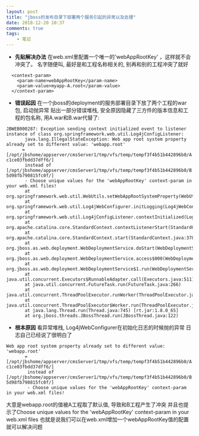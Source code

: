 ```yaml
---
layout: post
title: "jboss的发布目录下部署两个服务引起的异常以及处理"
date: 2018-12-20 10:37
comments: true
tags: 
	- 笔记
---
```


- **先贴解决办法**
在web.xml里配置一个唯一的'webAppRootKey' ，这样就不会冲突了。
名字随便叫, 最好是和工程名称相关的, 别再和别的工程冲突了就好
```
  <context-param>
    <param-name>webAppRootKey</param-name>
    <param-value>myapp-A.root</param-value>
  </context-param>
```

- **错误起因**
在一个jboss的deployment的服务部署目录下放了两个工程的war包, 启动抛异常
贴出一部分错误堆栈, 安全原因隐藏了三方件的版本信息和工程的包名称, 用A.war和B.war代替了: 

 ```
JBWEB000287: Exception sending context initialized event to listener instance of class org.springframework.web.util.Log4jConfigListener: 
        java.lang.IllegalStateException: Web app root system property already set to different value: 'webapp.root' 
       = [/opt/jbshome/appserver/cmsServer1/tmp/vfs/temp/tempf3f4b51b442896b0/A.war-c1ce03fbdd37dff6/] 
        instead of [/opt/jbshome/appserver/cmsServer1/tmp/vfs/temp/tempf3f4b51b442896b0/B.war-5d98fb790815fc0f/] 
        - Choose unique values for the 'webAppRootKey' context-param in your web.xml files!
        at org.springframework.web.util.WebUtils.setWebAppRootSystemProperty(WebUtils.java:161) 
        at org.springframework.web.util.Log4jWebConfigurer.initLogging(Log4jWebConfigurer.java:119) 
        at org.springframework.web.util.Log4jConfigListener.contextInitialized(Log4jConfigListener.java:49) 
        at org.apache.catalina.core.StandardContext.contextListenerStart(StandardContext.java:3339) 
        at org.apache.catalina.core.StandardContext.start(StandardContext.java:3780)
        at org.jboss.as.web.deployment.WebDeploymentService.doStart(WebDeploymentService.java:163) 
        at org.jboss.as.web.deployment.WebDeploymentService.access$000(WebDeploymentService.java:61) 
        at org.jboss.as.web.deployment.WebDeploymentService$1.run(WebDeploymentService.java:96) 
        at java.util.concurrent.Executors$RunnableAdapter.call(Executors.java:511)
        at java.util.concurrent.FutureTask.run(FutureTask.java:266) 
        at java.util.concurrent.ThreadPoolExecutor.runWorker(ThreadPoolExecutor.java:1142) 
        at java.util.concurrent.ThreadPoolExecutor$Worker.run(ThreadPoolExecutor.java:617) 
        at java.lang.Thread.run(Thread.java:745) [rt.jar:1.8.0_65]
        at org.jboss.threads.JBossThread.run(JBossThread.java:122)
```

- **根本原因**
看异常堆栈, Log4jWebConfigurer在初始化日志的时候抛的异常
日志自己已经说了很明白了
```
Web app root system property already set to different value: 'webapp.root' 
       = [/opt/jbshome/appserver/cmsServer1/tmp/vfs/temp/tempf3f4b51b442896b0/A.war-c1ce03fbdd37dff6/] 
        instead of [/opt/jbshome/appserver/cmsServer1/tmp/vfs/temp/tempf3f4b51b442896b0/B.war-5d98fb790815fc0f/] 
        - Choose unique values for the 'webAppRootKey' context-param in your web.xml files!
```

大意是webapp.root的值被A工程取了默认值, 导致和B工程产生了冲突
并且也提示了Choose unique values for the 'webAppRootKey' context-param in your web.xml files 
也就是说我们可以在web.xml增加一个webAppRootKey值的配置就可以解决问题

